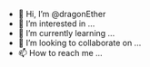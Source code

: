 - 👋 Hi, I’m @dragonEther
- 👀 I’m interested in ...
- 🌱 I’m currently learning ...
- 💞️ I’m looking to collaborate on ...
- 📫 How to reach me ...

<!---
dragonEther/dragonEther is a ✨ special ✨ repository because its `README.md` (this file) appears on your GitHub profile.
You can click the Preview link to take a look at your changes.
--->
